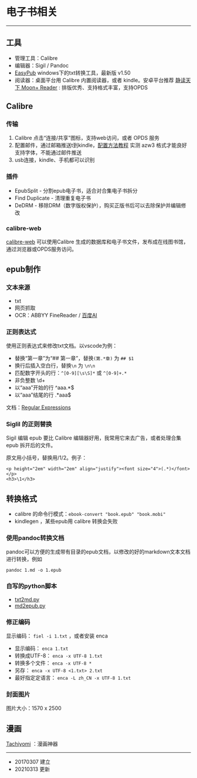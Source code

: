 # 电子书相关

---
## 工具

- 管理工具：Calibre
- 编辑器：Sigil / Pandoc 
- [EasyPub](http://www.hi-pda.com/forum/viewthread.php?tid=645717) windows下的txt转换工具，最新版 v1.50
- 阅读器：桌面平台用 Calibre 内置阅读器，或者 kindle。安卓平台推荐 [静读天下 Moon+ Reader](https://moondownload.com/chinese.html) : 排版优秀、支持格式丰富，支持OPDS

## Calibre

### 传输

1. Calibre 点击“连接/共享”图标，支持web访问，或者 OPDS 服务
2. 配置邮件，通过邮箱推送t到kindle，[配置方法教程](https://bookfere.com/tools#calibre) 实测 azw3 格式才能良好支持字体，不能通过邮件推送
3. usb连接，kindle、手机都可以识别

### 插件

- EpubSplit - 分割epub电子书，适合对合集电子书拆分
- Find Duplicate - 清理重复电子书
- DeDRM - 移除DRM（数字版权保护），购买正版书后可以去除保护并编辑修改

### calibre-web

[calibre-web](https://github.com/janeczku/calibre-web) 可以使用Calibre 生成的数据库和电子书文件，发布成在线图书馆，通过浏览器或OPDS服务访问。

## epub制作

### 文本来源

- txt
- 网页抓取
- OCR：ABBYY FineReader / [百度AI](https://cloud.baidu.com/product/ocr/general)

### 正则表达式

使用正则表达式来修改txt文档。以vscode为例：

- 替换“第一章”为“## 第一章”，替换`(第.*章)` 为 `## $1`
- 换行后插入空白行，替换`\n` 为 `\n\n`
- 匹配数字开头的行：`^[0-9][\s\S]*` 或 `^[0-9]+.*`
- 非负整数 \d+
- 以“aaa”开始的行 ^aaa.*$
- 以“aaa”结尾的行 .*aaa$

文档：[Regular Expressions](https://developer.mozilla.org/en-US/docs/Web/JavaScript/Guide/Regular_Expressions)

### Siglil 的正则替换

Sigil 编辑 epub 要比 Calibre 编辑器好用，我常用它来去广告，或者处理合集 epub 拆开后的文件。

原文用小括号，替换用/1/2。例子：

	<p height="2em" width="2em" align="justify"><font size="4">(.*)</font></p>
	<h3>\1</h3>
	
## 转换格式

- calibre 的命令行模式：`ebook-convert "book.epub" "book.mobi"`
- kindlegen ，某些epub用 calibre 转换会失败

### 使用pandoc转换文档

pandoc可以方便的生成带有目录的epub文档，以修改的好的markdown文本文档进行转换，例如

`pandoc 1.md -o 1.epub`

### 自写的python脚本

- [txt2md.py](https://github.com/metaldudu/py/blob/master/txt2md.py)
- [md2epub.py](https://github.com/metaldudu/py/blob/master/md2epub.py)

### 修正编码

显示编码： `fiel -i 1.txt` ，或者安装 enca

- 显示编码： `enca 1.txt`
- 转换成UTF-8： `enca -x UTF-8 1.txt`
- 转换多个文件： `enca -x UTF-8 *`
- 另存： `enca -x UTF-8 <1.txt> 2.txt`
- 最好指定定语言： `enca -L zh_CN -x UTF-8 1.txt`


### 封面图片

图片大小：1570 x 2500

## 漫画
[Tachiyomi](https://tachiyomi.org/) ：漫画神器


---

- 20170307 建立
- 20210313 更新
